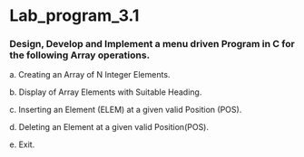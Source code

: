 # Lab_program_3.1
### Design, Develop and Implement a menu driven Program in C for the following Array operations.

a. Creating an Array of N Integer Elements.

b. Display of Array Elements with Suitable Heading.

c. Inserting an Element (ELEM) at a given valid Position (POS).

d. Deleting an Element at a given valid Position(POS).

e. Exit.
